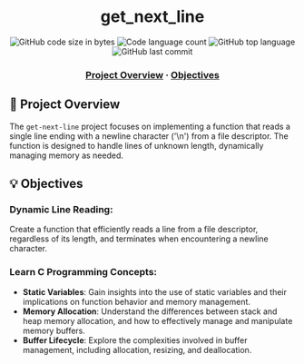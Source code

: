 <h1 align="center">
  get_next_line
</h1>

<p align="center">
	<img alt="GitHub code size in bytes" src="https://img.shields.io/github/languages/code-size/benzThor/get_next_line?color=red" />
	<img alt="Code language count" src="https://img.shields.io/github/languages/count/surfi89/get_next_line?color=yellow" />
	<img alt="GitHub top language" src="https://img.shields.io/github/languages/top/surfi89/get_next_line?color=blue" />
	<img alt="GitHub last commit" src="https://img.shields.io/github/last-commit/surfi89/get_next_line?color=green" />
</p>

<h3 align="center">
	<a href="project-overview">Project Overview</a>
	<span> · </span>
	<a href="objectives">Objectives</a>
</h3>

## 🔭 Project Overview

The `get-next-line` project focuses on implementing a function that reads a single line ending with a newline character ('\n') from a file descriptor. The function is designed to handle lines of unknown length, dynamically managing memory as needed.

## 💡 Objectives

### Dynamic Line Reading: 

Create a function that efficiently reads a line from a file descriptor, regardless of its length, and terminates when encountering a newline character.

### Learn C Programming Concepts:

   - **Static Variables**: Gain insights into the use of static variables and their implications on function behavior and memory management.
   - **Memory Allocation**: Understand the differences between stack and heap memory allocation, and how to effectively manage and manipulate memory buffers.
   - **Buffer Lifecycle**: Explore the complexities involved in buffer management, including allocation, resizing, and deallocation.
